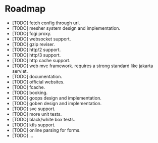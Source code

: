 Roadmap
=======

  * [TODO] fetch config through url.
  * [TODO] mesher system design and implementation.
  * [TODO] fcgi proxy.
  * [TODO] websocket support.
  * [TODO] gzip reviser.
  * [TODO] http/2 support.
  * [TODO] http/3 support.
  * [TODO] http cache support.
  * [TODO] web mvc framework. requires a strong standard like jakarta servlet.
  * [TODO] documentation.
  * [TODO] official websites.
  * [TODO] fcache.
  * [TODO] booking.
  * [TODO] goops design and implementation.
  * [TODO] goben design and implementation.
  * [TODO] svc support.
  * [TODO] more unit tests.
  * [TODO] black/white box tests.
  * [TODO] ktls support.
  * [TODO] online parsing for forms.
  * [TODO] ...

